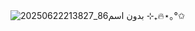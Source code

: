 ![بدون اسم86_20250622213827](https://github.com/user-attachments/assets/8fda7d55-da37-4f67-a21b-abdd1a740dff)
               ⊹₊🔥⋆｡°✩
